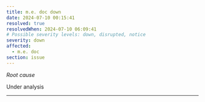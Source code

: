 ```yaml
---
title: m.e. doc down
date: 2024-07-10 00:15:41
resolved: true
resolvedWhen: 2024-07-10 06:09:41
# Possible severity levels: down, disrupted, notice
severity: down
affected:
  - m.e. doc
section: issue
---
```


*Root cause*

Under analysis

---


